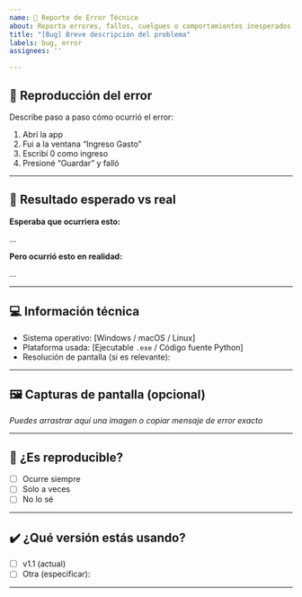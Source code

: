 ```yaml
---
name: 🐞 Reporte de Error Técnico
about: Reporta errores, fallos, cuelgues o comportamientos inesperados
title: "[Bug] Breve descripción del problema"
labels: bug, error
assignees: ''

---
```


## 🔁 Reproducción del error

Describe paso a paso cómo ocurrió el error:

1. Abrí la app
2. Fui a la ventana “Ingreso Gasto”
3. Escribí 0 como ingreso
4. Presioné “Guardar” y falló

---

## 🧾 Resultado esperado vs real

**Esperaba que ocurriera esto:**

...

**Pero ocurrió esto en realidad:**

...

---

## 💻 Información técnica

- Sistema operativo: [Windows / macOS / Linux]
- Plataforma usada: [Ejecutable `.exe` / Código fuente Python]
- Resolución de pantalla (si es relevante):

---

## 🖼 Capturas de pantalla (opcional)

_Puedes arrastrar aquí una imagen o copiar mensaje de error exacto_

---

## 🧠 ¿Es reproducible?

- [ ] Ocurre siempre
- [ ] Solo a veces
- [ ] No lo sé

---

## ✔️ ¿Qué versión estás usando?

- [ ] v1.1 (actual)
- [ ] Otra (especificar):

---

